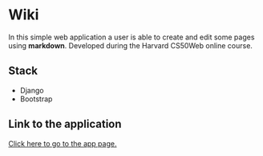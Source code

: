 # Wiki

In this simple web application a user is able to create and edit some pages using **markdown**. Developed during the Harvard CS50Web online course.

## Stack

* Django
* Bootstrap

## Link to the application
[Click here to go to the app page.](https://stwiki.herokuapp.com/)
